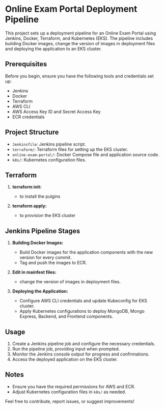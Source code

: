 # Online Exam Portal Deployment Pipeline

This project sets up a deployment pipeline for an Online Exam Portal using Jenkins, Docker, Terraform, and Kubernetes (EKS). The pipeline includes building Docker images, change the version of images in deployment files and deploying the application to an EKS cluster.

## Prerequisites

Before you begin, ensure you have the following tools and credentials set up:

- Jenkins
- Docker
- Terraform
- AWS CLI
- AWS Access Key ID and Secret Access Key
- ECR credentials

## Project Structure

- `Jenkinsfile`: Jenkins pipeline script.
- `terraform/`: Terraform files for setting up the EKS cluster.
- `online-exam-portal/`: Docker Compose file and application source code.
- `k8s/`: Kubernetes configuration files.

## Terraform
1. **terraform init:**
   - to install the pulgins

2. **terraform apply:**
   - to provision the EKS cluster


## Jenkins Pipeline Stages

1. **Building Docker Images:**
   - Build Docker images for the application components with the new version for every commit.
   - Tag and push the images to ECR.

2. **Edit in mainfest files:**
   - change the version of images in deployment files.

3. **Deploying the Application:**
   - Configure AWS CLI credentials and update Kubeconfig for EKS cluster.
   - Apply Kubernetes configurations to deploy MongoDB, Mongo Express, Backend, and Frontend components.


## Usage

1. Create a Jenkins pipeline job and configure the necessary credentials.
2. Run the pipeline job, providing input when prompted.
3. Monitor the Jenkins console output for progress and confirmations.
4. Access the deployed application on the EKS cluster.

## Notes

- Ensure you have the required permissions for AWS and ECR.
- Adjust Kubernetes configuration files in `k8s/` as needed.

Feel free to contribute, report issues, or suggest improvements!
